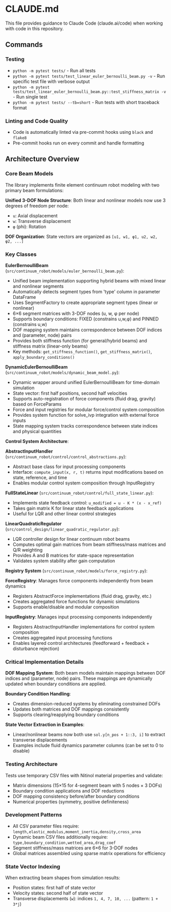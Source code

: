 # CLAUDE.md

This file provides guidance to Claude Code (claude.ai/code) when working with code in this repository.

## Commands

### Testing
- `python -m pytest tests/` - Run all tests
- `python -m pytest tests/test_linear_euler_bernoulli_beam.py -v` - Run specific test file with verbose output
- `python -m pytest tests/test_linear_euler_bernoulli_beam.py::test_stiffness_matrix -v` - Run single test
- `python -m pytest tests/ --tb=short` - Run tests with short traceback format

### Linting and Code Quality
- Code is automatically linted via pre-commit hooks using `black` and `flake8`
- Pre-commit hooks run on every commit and handle formatting

## Architecture Overview

### Core Beam Models
The library implements finite element continuum robot modeling with two primary beam formulations:

**Unified 3-DOF Node Structure**: Both linear and nonlinear models now use 3 degrees of freedom per node:
- `u`: Axial displacement
- `w`: Transverse displacement
- `φ` (phi): Rotation

**DOF Organization**: State vectors are organized as `[u1, w1, φ1, u2, w2, φ2, ...]`

### Key Classes

**EulerBernoulliBeam** (`src/continuum_robot/models/euler_bernoulli_beam.py`):
- Unified beam implementation supporting hybrid beams with mixed linear and nonlinear segments
- Automatically detects segment types from 'type' column in parameter DataFrame
- Uses SegmentFactory to create appropriate segment types (linear or nonlinear)
- 6×6 segment matrices with 3-DOF nodes (u, w, φ per node)
- Supports boundary conditions: FIXED (constrains u,w,φ) and PINNED (constrains u,w)
- DOF mapping system maintains correspondence between DOF indices and (parameter, node) pairs
- Provides both stiffness function (for general/hybrid beams) and stiffness matrix (linear-only beams)
- Key methods: `get_stiffness_function()`, `get_stiffness_matrix()`, `apply_boundary_conditions()`

**DynamicEulerBernoulliBeam** (`src/continuum_robot/models/dynamic_beam_model.py`):
- Dynamic wrapper around unified EulerBernoulliBeam for time-domain simulation
- State vector: first half positions, second half velocities
- Supports auto-registration of force components (fluid drag, gravity) based on ForceParams
- Force and input registries for modular force/control system composition
- Provides system function for solve_ivp integration with external force inputs
- State mapping system tracks correspondence between state indices and physical quantities

**Control System Architecture**:

**AbstractInputHandler** (`src/continuum_robot/control/control_abstractions.py`):
- Abstract base class for input processing components
- Interface: `compute_input(x, r, t)` returns input modifications based on state, reference, and time
- Enables modular control system composition through InputRegistry

**FullStateLinear** (`src/continuum_robot/control/full_state_linear.py`):
- Implements state feedback control: `u_modified = u - K * (x - x_ref)`
- Takes gain matrix K for linear state feedback applications
- Useful for LQR and other linear control strategies

**LinearQuadraticRegulator** (`src/control_design/linear_quadratic_regulator.py`):
- LQR controller design for linear continuum robot beams
- Computes optimal gain matrices from beam stiffness/mass matrices and Q/R weighting
- Provides A and B matrices for state-space representation
- Validates system stability after gain computation

**Registry System** (`src/continuum_robot/models/force_registry.py`):

**ForceRegistry**: Manages force components independently from beam dynamics
- Registers AbstractForce implementations (fluid drag, gravity, etc.)
- Creates aggregated force functions for dynamic simulations
- Supports enable/disable and modular composition

**InputRegistry**: Manages input processing components independently
- Registers AbstractInputHandler implementations for control system composition
- Creates aggregated input processing functions
- Enables layered control architectures (feedforward + feedback + disturbance rejection)

### Critical Implementation Details

**DOF Mapping System**: Both beam models maintain mappings between DOF indices and (parameter, node) pairs. These mappings are dynamically updated when boundary conditions are applied.

**Boundary Condition Handling**:
- Creates dimension-reduced systems by eliminating constrained DOFs
- Updates both matrices and DOF mappings consistently
- Supports clearing/reapplying boundary conditions

**State Vector Extraction in Examples**:
- Linear/nonlinear beams now both use `sol.y[n_pos + 1::3, i]` to extract transverse displacements
- Examples include fluid dynamics parameter columns (can be set to 0 to disable)

### Testing Architecture
Tests use temporary CSV files with Nitinol material properties and validate:
- Matrix dimensions (15×15 for 4-segment beam with 5 nodes × 3 DOFs)
- Boundary condition applications and DOF reductions
- DOF mapping consistency before/after boundary conditions
- Numerical properties (symmetry, positive definiteness)

### Development Patterns
- All CSV parameter files require: `length,elastic_modulus,moment_inertia,density,cross_area`
- Dynamic beam CSV files additionally require: `type,boundary_condition,wetted_area,drag_coef`
- Segment stiffness/mass matrices are 6×6 for 3-DOF nodes
- Global matrices assembled using sparse matrix operations for efficiency

### State Vector Indexing
When extracting beam shapes from simulation results:
- Position states: first half of state vector
- Velocity states: second half of state vector
- Transverse displacements (`w`): indices `1, 4, 7, 10, ...` (pattern: `1 + 3*j`)
